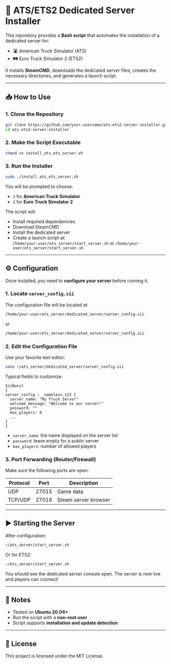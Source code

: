 # 🚚 ATS/ETS2 Dedicated Server Installer

This repository provides a **Bash script** that automates the installation of a dedicated server for:

- 🛣️ American Truck Simulator (ATS)
- 🛤️ Euro Truck Simulator 2 (ETS2)

It installs **SteamCMD**, downloads the dedicated server files, creates the necessary directories, and generates a launch script.

---

## 📥 How to Use

### 1. Clone the Repository

```bash
git clone https://github.com/your-username/ats-ets2-server-installer.git
cd ats-ets2-server-installer
```

### 2. Make the Script Executable

```bash
chmod +x install_ats_ets_server.sh
```

### 3. Run the Installer

```bash
sudo ./install_ats_ets_server.sh
```

You will be prompted to choose:
- `1` for **American Truck Simulator**
- `2` for **Euro Truck Simulator 2**

The script will:
- Install required dependencies
- Download SteamCMD
- Install the dedicated server
- Create a launch script at:  
  `/home/your-user/ats_server/start_server.sh` or `/home/your-user/ets_server/start_server.sh`

---

## ⚙️ Configuration

Once installed, you need to **configure your server** before running it.

### 1. Locate `server_config.sii`

The configuration file will be located at:

```bash
/home/your-user/ats_server/dedicated_server/server_config.sii
```

or

```bash
/home/your-user/ets_server/dedicated_server/server_config.sii
```

### 2. Edit the Configuration File

Use your favorite text editor:

```bash
nano ~/ats_server/dedicated_server/server_config.sii
```

Typical fields to customize:

```sii
SiiNunit
{
server_config : _nameless.123 {
  server_name: "My Truck Server"
  welcome_message: "Welcome to our server!"
  password: ""
  max_players: 8
  ...
}
}
```

- `server_name`: the name displayed on the server list
- `password`: leave empty for a public server
- `max_players`: number of allowed players

### 3. Port Forwarding (Router/Firewall)

Make sure the following ports are open:

| Protocol | Port  | Description              |
|----------|-------|--------------------------|
| UDP      | 27015 | Game data                |
| TCP/UDP  | 27016 | Steam server browser     |

---

## ▶️ Starting the Server

After configuration:

```bash
~/ats_server/start_server.sh
```

Or for ETS2:

```bash
~/ets_server/start_server.sh
```

You should see the dedicated server console open. The server is now live and players can connect!

---

## 🧪 Notes

- Tested on **Ubuntu 20.04+**
- Run the script with a **non-root user**
- Script supports **installation and update detection**

---

## 📜 License

This project is licensed under the MIT License.
